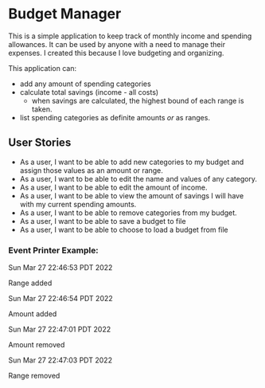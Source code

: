 # Budget Manager

This is a simple application to keep track of monthly income and spending allowances. It can be used by
anyone with a need to manage their expenses. I created this because I love budgeting and organizing.

This application can:
- add any amount of spending categories
- calculate total savings (income - all costs)
  - when savings are calculated, the highest bound of each range is taken.
- list spending categories as definite amounts *or* as ranges.

## User Stories

- As a user, I want to be able to add new categories to my budget and assign those values as an amount or range.
- As a user, I want to be able to edit the name and values of any category.
- As a user, I want to be able to edit the amount of income.
- As a user, I want to be able to view the amount of savings I will have with my current spending amounts.
- As a user, I want to be able to remove categories from my budget.
- As a user, I want to be able to save a budget to file
- As a user, I want to be able to choose to load a budget from file

### Event Printer Example:
Sun Mar 27 22:46:53 PDT 2022

Range added

Sun Mar 27 22:46:54 PDT 2022

Amount added

Sun Mar 27 22:47:01 PDT 2022

Amount removed

Sun Mar 27 22:47:03 PDT 2022

Range removed